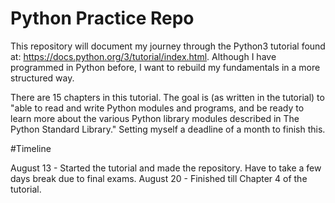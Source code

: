 # Python Practice Repo

This repository will document my journey through the Python3 tutorial found at: https://docs.python.org/3/tutorial/index.html. 
Although I have programmed in Python before, I want to rebuild my fundamentals in a more structured way. 

There are 15 chapters in this tutorial. The goal is (as written in the tutorial) to "able to read and write Python modules and programs, and be ready to learn more about the various Python library modules described in The Python Standard Library." Setting myself a deadline of a month to finish this.

#Timeline

August 13 - Started the tutorial and made the repository. Have to take a few days break due to final exams.
August 20 - Finished till Chapter 4 of the tutorial.